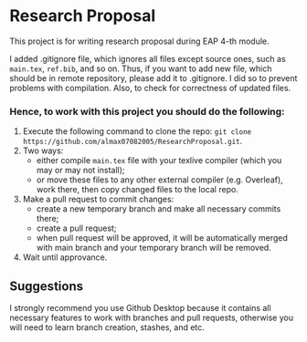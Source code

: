 # Research Proposal

This project is for writing research proposal during EAP 4-th module.

I added .gitignore file, which ignores all files except source ones, such as ```main.tex```, ```ref.bib```, and so on. Thus, if you want to add new file, which should be in remote repository, please add it to .gitignore. I did so to prevent problems with compilation. Also, to check for correctness of updated files.

### Hence, to work with this project you should do the following:

1) Execute the following command to clone the repo: ```git clone https://github.com/almax07082005/ResearchProposal.git```.
2) Two ways:
    - either compile ```main.tex``` file with your texlive compiler (which you may or may not install);
    - or move these files to any other external compiler (e.g. Overleaf), work there, then copy changed files to the local repo.
3) Make a pull request to commit changes:
    - create a new temporary branch and make all necessary commits there;
    - create a pull request;
    - when pull request will be approved, it will be automatically merged with main branch and your temporary branch will be removed.
4) Wait until approvance.

## Suggestions

I strongly recommend you use Github Desktop because it contains all necessary features to work with branches and pull requests, otherwise you will need to learn branch creation, stashes, and etc.
